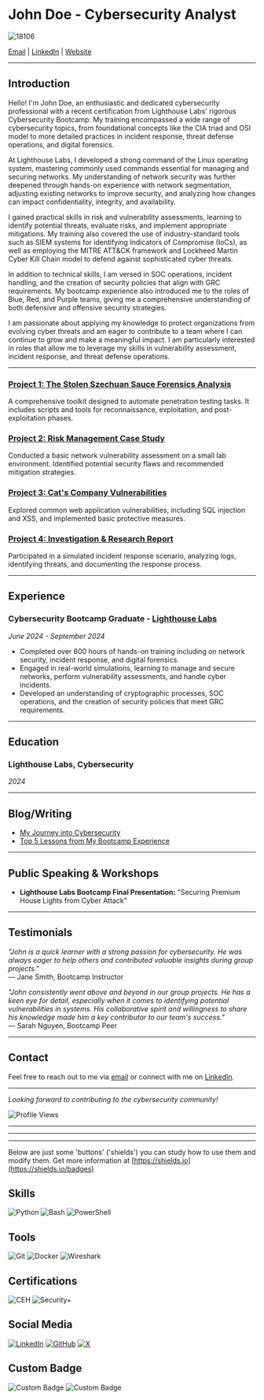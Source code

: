 # John Doe - Cybersecurity Analyst

![18106](https://github.com/user-attachments/assets/2cce9527-83cc-4e01-9430-b1da00dd305a) <!-- Optional: Add your professional photo here - even incorporate it as a banner in Canva or other image editor! -->

[Email](mailto:john.doe@example.com) | [LinkedIn](https://www.linkedin.com/in/johndoe/) | [Website](https://www.johndoe.com) 

---

## Introduction

Hello! I'm John Doe, an enthusiastic and dedicated cybersecurity professional with a recent certification from Lighthouse Labs' rigorous Cybersecurity Bootcamp. My training encompassed a wide range of cybersecurity topics, from foundational concepts like the CIA triad and OSI model to more detailed practices in incident response, threat defense operations, and digital forensics.

At Lighthouse Labs, I developed a strong command of the Linux operating system, mastering commonly used commands essential for managing and securing networks. My understanding of network security was further deepened through hands-on experience with network segmentation, adjusting existing networks to improve security, and analyzing how changes can impact confidentiality, integrity, and availability.

I gained practical skills in risk and vulnerability assessments, learning to identify potential threats, evaluate risks, and implement appropriate mitigations. My training also covered the use of industry-standard tools such as SIEM systems for identifying Indicators of Compromise (IoCs), as well as employing the MITRE ATT&CK framework and Lockheed Martin Cyber Kill Chain model to defend against sophisticated cyber threats.

In addition to technical skills, I am versed in SOC operations, incident handling, and the creation of security policies that align with GRC requirements. My bootcamp experience also introduced me to the roles of Blue, Red, and Purple teams, giving me a comprehensive understanding of both defensive and offensive security strategies.

I am passionate about applying my knowledge to protect organizations from evolving cyber threats and am eager to contribute to a team where I can continue to grow and make a meaningful impact. I am particularly interested in roles that allow me to leverage my skills in vulnerability assessment, incident response, and threat defense operations.


---

### [Project 1: The Stolen Szechuan Sauce Forensics Analysis](https://github.com/johndoe/szechuansauce)
A comprehensive toolkit designed to automate penetration testing tasks. It includes scripts and tools for reconnaissance, exploitation, and post-exploitation phases.

### [Project 2: Risk Management Case Study](https://github.com/johndoe/risk-management)
Conducted a basic network vulnerability assessment on a small lab environment. Identified potential security flaws and recommended mitigation strategies.

### [Project 3: Cat's Company Vulnerabilities](https://github.com/johndoe/cats-company-vulnerabilities)
Explored common web application vulnerabilities, including SQL injection and XSS, and implemented basic protective measures.

### [Project 4: Investigation & Research Report](https://github.com/johndoe/investigation-and-research-report)
Participated in a simulated incident response scenario, analyzing logs, identifying threats, and documenting the response process.

---

## Experience

### Cybersecurity Bootcamp Graduate - [Lighthouse Labs](https://www.lighthouselabs.ca)
*June 2024 - September 2024*

- Completed over 600 hours of hands-on training including on network security, incident response, and digital forensics.
- Engaged in real-world simulations, learning to manage and secure networks, perform vulnerability assessments, and handle cyber incidents.
- Developed an understanding of cryptographic processes, SOC operations, and the creation of security policies that meet GRC requirements.
  
---

## Education

### Lighthouse Labs, Cybersecurity
*2024*


---

## Blog/Writing
- [My Journey into Cybersecurity](https://www.johndoe.com/blog/my-journey)
- [Top 5 Lessons from My Bootcamp Experience](https://www.johndoe.com/blog/bootcamp-lessons)

---

## Public Speaking & Workshops
- **Lighthouse Labs Bootcamp Final Presentation:** "Securing Premium House Lights from Cyber Attack"

---

## Testimonials

_"John is a quick learner with a strong passion for cybersecurity. He was always eager to help others and contributed valuable insights during group projects."_   
— Jane Smith, Bootcamp Instructor  

_"John consistently went above and beyond in our group projects. He has a keen eye for detail, especially when it comes to identifying potential vulnerabilities in systems. His collaborative spirit and willingness to share his knowledge made him a key contributor to our team's success."_   
— Sarah Nguyen, Bootcamp Peer

---

## Contact

Feel free to reach out to me via [email](mailto:john.doe@example.com) or connect with me on [LinkedIn](https://www.linkedin.com/in/johndoe/).

---

*Looking forward to contributing to the cybersecurity community!*

![Profile Views](https://komarev.com/ghpvc/?username=replace-with-your-github-username&label=My%20Profile%20Views:&style=flat-square&color=blue)

---
---
---
Below are just some 'buttons' ('shields') you can study how to use them and modify them.  Get more information at [https://shields.io](https://shields.io/badges)

## Skills
![Python](https://img.shields.io/badge/Python-3776AB?style=for-the-badge&logo=python&logoColor=white)
![Bash](https://img.shields.io/badge/Bash-4EAA25?style=for-the-badge&logo=gnubash&logoColor=white)
![PowerShell](https://img.shields.io/badge/PowerShell-5391FE?style=for-the-badge&logo=powershell&logoColor=white)

## Tools
![Git](https://img.shields.io/badge/Git-F05032?style=flat-square&logo=git&logoColor=white)
![Docker](https://img.shields.io/badge/Docker-2496ED?style=flat-square&logo=docker&logoColor=white)
![Wireshark](https://img.shields.io/badge/Wireshark-1679A7?style=flat-square&logo=wireshark&logoColor=white)

## Certifications
![CEH](https://img.shields.io/badge/Certified%20Ethical%20Hacker-CEH-RED?style=plastic&logo=hackthebox&logoColor=white)
![Security+](https://img.shields.io/badge/CompTIA-Security%2B-EA2D2F?style=plastic&logo=comptia&logoColor=white)

## Social Media

[![LinkedIn](https://img.shields.io/badge/LinkedIn-0077B5?style=for-the-badge&logo=linkedin&logoColor=white)](https://www.linkedin.com/in/yourusername/)
[![GitHub](https://img.shields.io/badge/GitHub-181717?style=for-the-badge&logo=github&logoColor=white)](https://github.com/yourusername)
[![X](https://img.shields.io/badge/Twitter-1DA1F2?style=for-the-badge&logo=twitter&logoColor=white)](https://twitter.com/yourusername)


## Custom Badge
![Custom Badge](https://img.shields.io/badge/Split-Color-brightgreen?style=for-the-badge&logo=custom&logoColor=white)
![Custom Badge](https://img.shields.io/badge/Solid%20Color-blue?style=for-the-badge&logo=custom&logoColor=white)





